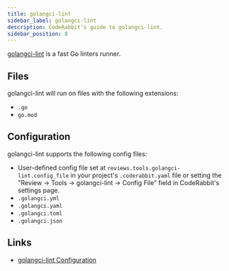 ```yaml
---
title: golangci-lint
sidebar_label: golangci-lint
description: CodeRabbit's guide to golangci-lint.
sidebar_position: 8
---
```


[golangci-lint](https://golangci-lint.run/) is a fast Go linters runner.

## Files

golangci-lint will run on files with the following extensions:

- `.go`
- `go.mod`

## Configuration

golangci-lint supports the following config files:

- User-defined config file set at `reviews.tools.golangci-lint.config_file` in your project's `.coderabbit.yaml` file or setting the "Review → Tools → golangci-lint → Config File" field in CodeRabbit's settings page.
- `.golangci.yml`
- `.golangci.yaml`
- `.golangci.toml`
- `.golangci.json`

## Links

- [golangci-lint Configuration](https://golangci-lint.run/usage/configuration/)
